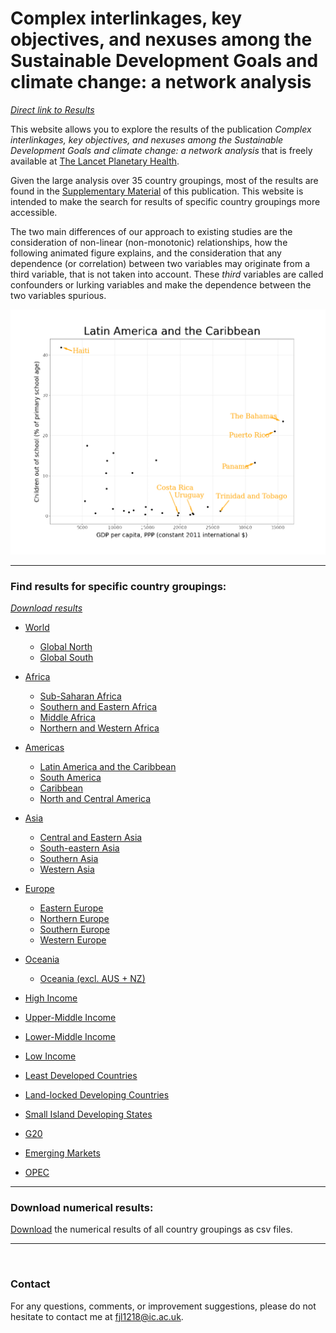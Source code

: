 # Complex interlinkages, key objectives, and nexuses among the Sustainable Development Goals and climate change: a network analysis

_[Direct link to Results](#results)_

This website allows you to explore the results of the publication *Complex interlinkages, key objectives, and nexuses among the Sustainable Development Goals and climate change: a network analysis* that is freely available at [The Lancet Planetary Health](https://www.thelancet.com/journals/lanplh/article/PIIS2542-5196(22)00070-5/fulltext).

Given the large analysis over 35 country groupings, most of the results are found in the [Supplementary Material](https://www.thelancet.com/journals/lanplh/article/PIIS2542-5196(22)00070-5/fulltext#supplementaryMaterial) of this publication. This website is intended to make the search for results of specific country groupings more accessible.

The two main differences of our approach to existing studies are the consideration of non-linear (non-monotonic) relationships, how the following animated figure explains, and the consideration that any dependence (or correlation) between two variables may originate from a third variable, that is not taken into account. These _third_ variables are called confounders or lurking variables and make the dependence between the two variables spurious.

<img src="Figure_1.gif">

---

<h3 id="results">Find results for specific country groupings:</h3>

_[Download results](#download)_

- [World](https://felix-laumann.github.io/SDG-networks/Results/World/World.html)
    - [Global North](https://felix-laumann.github.io/SDG-networks/Results/Global_North/Global_North.html)
    - [Global South](https://felix-laumann.github.io/SDG-networks/Results/Global_South/Global_South.html)

- [Africa](https://felix-laumann.github.io/SDG-networks/Results/Africa/Africa.html)
    - [Sub-Saharan Africa](https://felix-laumann.github.io/SDG-networks/Results/Sub-Saharan_Africa/Sub-Saharan_Africa.html)
    - [Southern and Eastern Africa](https://felix-laumann.github.io/SDG-networks/Results/Southern_and_Eastern_Africa/Southern_and_Eastern_Africa.html)
    - [Middle Africa](https://felix-laumann.github.io/SDG-networks/Results/Middle_Africa/Middle_Africa.html)
    - [Northern and Western Africa](https://felix-laumann.github.io/SDG-networks/Results/Northern_and_Western_Africa/Northern_and_Western_Africa.html)

- [Americas](https://felix-laumann.github.io/SDG-networks/Results/Americas/Americas.html) 
    - [Latin America and the Caribbean](https://felix-laumann.github.io/SDG-networks/Results/Latin_America_and_the_Caribbean/Latin_America_and_the_Caribbean.html)
    - [South America](https://felix-laumann.github.io/SDG-networks/Results/South_America/South_America.html)
    - [Caribbean](https://felix-laumann.github.io/SDG-networks/Results/Caribbean/Caribbean.html)
    - [North and Central America](https://felix-laumann.github.io/SDG-networks/Results/North_and_Central_America/North_and_Central_America.html)
    
- [Asia](https://felix-laumann.github.io/SDG-networks/Results/Asia/Asia.html)
    - [Central and Eastern Asia](https://felix-laumann.github.io/SDG-networks/Results/Central_and_Eastern_Asia/Central_and_Eastern_Asia.html)
    - [South-eastern Asia](https://felix-laumann.github.io/SDG-networks/Results/South-eastern_Asia/South-eastern_Asia.html)
    - [Southern Asia](https://felix-laumann.github.io/SDG-networks/Results/Southern_Asia/Southern_Asia.html)
    - [Western Asia](https://felix-laumann.github.io/SDG-networks/Results/Western_Asia/Western_Asia.html)
    
- [Europe](https://felix-laumann.github.io/SDG-networks/Results/Europe/Europe.html)
    - [Eastern Europe](https://felix-laumann.github.io/SDG-networks/Results/Eastern_Europe/Eastern_Europe.html)
    - [Northern Europe](https://felix-laumann.github.io/SDG-networks/Results/Northern_Europe/Northern_Europe.html)
    - [Southern Europe](https://felix-laumann.github.io/SDG-networks/Results/Southern_Europe/Southern_Europe.html)
    - [Western Europe](https://felix-laumann.github.io/SDG-networks/Results/Western_Europe/Western_Europe.html)

- [Oceania](https://felix-laumann.github.io/SDG-networks/Results/Oceania/Oceania.html)
    - [Oceania (excl. AUS + NZ)](https://felix-laumann.github.io/SDG-networks/Results/Oceania_(excl._AUS_+_NZ)/Oceania_(excl._AUS_+_NZ).html)

- [High Income](https://felix-laumann.github.io/SDG-networks/Results/High_Income/High_Income.html)
- [Upper-Middle Income](https://felix-laumann.github.io/SDG-networks/Results/Upper-Middle_Income/Upper-Middle_Income.html)
- [Lower-Middle Income](https://felix-laumann.github.io/SDG-networks/Results/Lower-Middle_Income/Lower-Middle_Income.html)
- [Low Income](https://felix-laumann.github.io/SDG-networks/Results/Low_Income/Low_Income.html)

- [Least Developed Countries](https://felix-laumann.github.io/SDG-networks/Results/Least_Developed_Countries_(LDC)/Least_Developed_Countries_(LDC).html)
- [Land-locked Developing Countries](https://felix-laumann.github.io/SDG-networks/Results/Land_Locked_Developing_Countries_(LLDC)/Land_Locked_Developing_Countries_(LLDC).html)
- [Small Island Developing States](https://felix-laumann.github.io/SDG-networks/Results/Small_Island_Developing_States_(SIDS)/Small_Island_Developing_States_(SIDS).html)
- [G20](https://felix-laumann.github.io/SDG-networks/Results/G20/G20.html)
- [Emerging Markets](https://felix-laumann.github.io/SDG-networks/Results/Emerging_Markets/Emerging_Markets.html)
- [OPEC](https://felix-laumann.github.io/SDG-networks/Results/OPEC/OPEC.html)


---

<h3 id="download">Download numerical results:</h3>

[Download](https://minhaskamal.github.io/DownGit/#/home?url=https://github.com/felix-laumann/SDG-networks/tree/gh-pages/Results/csv) the numerical results of all country groupings as csv files.

---





<br>


### Contact

For any questions, comments, or improvement suggestions, please do not hesitate to contact me at [fjl1218@ic.ac.uk](mailto:fjl1218@ic.ac.uk).
